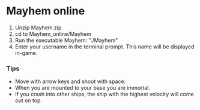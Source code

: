 # Mayhem online
1. Unzip Mayhem.zip
2. cd to Mayhem_online/Mayhem
3. Run the executable Mayhem: "./Mayhem"
4. Enter your username in the terminal prompt. This name will be displayed in-game.

### Tips
* Move with arrow keys and shoot with space.
* When you are mounted to your base you are immortal.
* If you crash into other ships, the ship with the highest velocity will come out on top.

